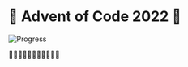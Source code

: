 # 🎄 Advent of Code 2022  🎄

![Progress](https://progress-bar.dev/2/?scale=50&title=stars&width=200&color=ffd700&suffix=⭐)

🎅🎅🎅🎅🎅🎅🎅🎅🎅🎅🎅
